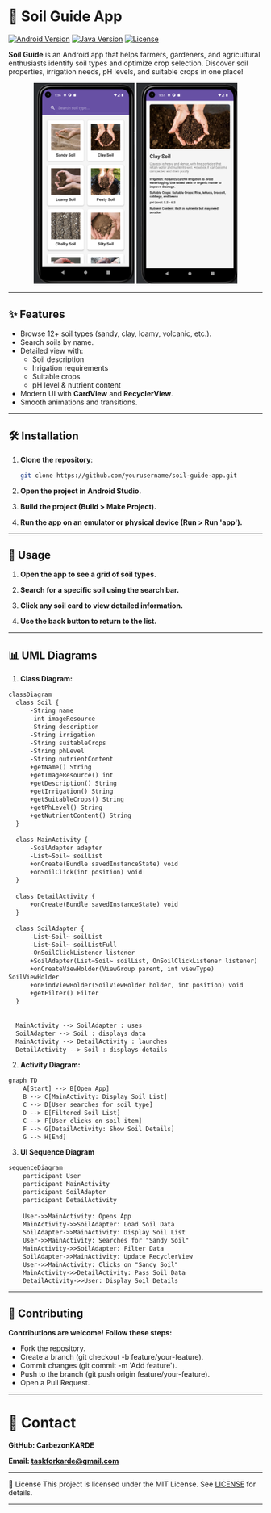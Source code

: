 # 🌱 Soil Guide App

[![Android Version](https://img.shields.io/badge/Android-12%2B-brightgreen)](https://www.android.com)
[![Java Version](https://img.shields.io/badge/Java-11-blue)](https://www.java.com)
[![License](https://img.shields.io/badge/License-MIT-orange)](LICENSE)

**Soil Guide** is an Android app that helps farmers, gardeners, and agricultural enthusiasts identify soil types and optimize crop selection. Discover soil properties, irrigation needs, pH levels, and suitable crops in one place!

<p align="center">
  <img src="temp/1.png" width="200" alt="Main Screen">
  <img src="temp/2.png" width="200" alt="Detail Screen">
</p>

---

## ✨ Features
- Browse 12+ soil types (sandy, clay, loamy, volcanic, etc.).
- Search soils by name.
- Detailed view with:
  - Soil description
  - Irrigation requirements
  - Suitable crops
  - pH level & nutrient content
- Modern UI with **CardView** and **RecyclerView**.
- Smooth animations and transitions.

---

## 🛠️ Installation
1. **Clone the repository**:
   ```bash
   git clone https://github.com/yourusername/soil-guide-app.git
   ```
2. **Open the project in Android Studio.**

3. **Build the project (Build > Make Project).**

4. **Run the app on an emulator or physical device (Run > Run 'app').**

---

## 📱 Usage
1. **Open the app to see a grid of soil types.**

2. **Search for a specific soil using the search bar.**

3. **Click any soil card to view detailed information.**

4. **Use the back button to return to the list.**

---

## 📊 UML Diagrams

1. **Class Diagram:**
  ```mermaid
classDiagram
    class Soil {
        -String name
        -int imageResource
        -String description
        -String irrigation
        -String suitableCrops
        -String phLevel
        -String nutrientContent
        +getName() String
        +getImageResource() int
        +getDescription() String
        +getIrrigation() String
        +getSuitableCrops() String
        +getPhLevel() String
        +getNutrientContent() String
    }

    class MainActivity {
        -SoilAdapter adapter
        -List~Soil~ soilList
        +onCreate(Bundle savedInstanceState) void
        +onSoilClick(int position) void
    }

    class DetailActivity {
        +onCreate(Bundle savedInstanceState) void
    }

    class SoilAdapter {
        -List~Soil~ soilList
        -List~Soil~ soilListFull
        -OnSoilClickListener listener
        +SoilAdapter(List~Soil~ soilList, OnSoilClickListener listener)
        +onCreateViewHolder(ViewGroup parent, int viewType) SoilViewHolder
        +onBindViewHolder(SoilViewHolder holder, int position) void
        +getFilter() Filter
    }


    MainActivity --> SoilAdapter : uses
    SoilAdapter --> Soil : displays data
    MainActivity --> DetailActivity : launches
    DetailActivity --> Soil : displays details
  ```

2. **Activity Diagram:**

```mermaid
graph TD
    A[Start] --> B[Open App]
    B --> C[MainActivity: Display Soil List]
    C --> D[User searches for soil type]
    D --> E[Filtered Soil List]
    C --> F[User clicks on soil item]
    F --> G[DetailActivity: Show Soil Details]
    G --> H[End]
```

3. **UI Sequence Diagram**

```mermaid
sequenceDiagram
    participant User
    participant MainActivity
    participant SoilAdapter
    participant DetailActivity

    User->>MainActivity: Opens App
    MainActivity->>SoilAdapter: Load Soil Data
    SoilAdapter->>MainActivity: Display Soil List
    User->>MainActivity: Searches for "Sandy Soil"
    MainActivity->>SoilAdapter: Filter Data
    SoilAdapter->>MainActivity: Update RecyclerView
    User->>MainActivity: Clicks on "Sandy Soil"
    MainActivity->>DetailActivity: Pass Soil Data
    DetailActivity->>User: Display Soil Details

```
---
## 🤝 Contributing
**Contributions are welcome! Follow these steps:**
- Fork the repository.
- Create a branch (git checkout -b feature/your-feature).
- Commit changes (git commit -m 'Add feature').
- Push to the branch (git push origin feature/your-feature).
- Open a Pull Request.
---

# 📧 Contact
**GitHub: CarbezonKARDE**

**Email: taskforkarde@gmail.com**

---
📜 License
This project is licensed under the MIT License. See [LICENSE](LICENSE.txt) for details.

---
